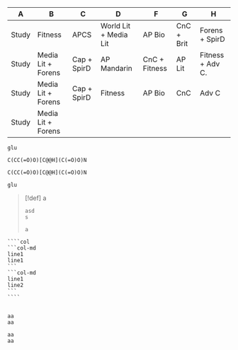 
| A     | B                  | C           | D                     | F             | G          | H                |
| ----- | ------------------ | ----------- | --------------------- | ------------- | ---------- | ---------------- |
| Study | Fitness            | APCS        | World Lit + Media Lit | AP Bio        | CnC + Brit | Forens + SpirD   |
| Study | Media Lit + Forens | Cap + SpirD | AP Mandarin           | CnC + Fitness | AP Lit     | Fitness + Adv C. |
| Study | Media Lit + Forens | Cap + SpirD | Fitness               | AP Bio        | CnC        | Adv C            |
| Study | Media Lit + Forens |             |                       |               |            |                  |

```molecule
glu
```

```smiles
C(CC(=O)O)[C@@H](C(=O)O)N
```

```smiles
C(CC(=O)O)[C@@H](C(=O)O)N
```

```molecule
glu
```



> [!def] a
> ```col
> asd
> s
> 
> a
> ```

`````ad-note
````col
```col-md
line1
line1
```
```col-md
line1
line2
```
````
`````

```ad-note
```

````col
aa
aa

aa
aa
````